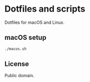 # Dotfiles and scripts

Dotfiles for macOS and Linux.

## macOS setup

```sh
./macos.sh
```

## License

Public domain.
